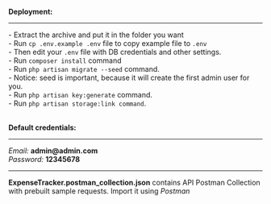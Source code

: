 <b>Deployment:</b><br/><hr/>
    - Extract the archive and put it in the folder you want  
    - Run `cp .env.example .env` file to copy example file to `.env`  
    - Then edit your `.env` file with DB credentials and other settings.  
    - Run `composer install` command  
    - Run `php artisan migrate --seed` command.  
    - Notice: seed is important, because it will create the first admin user for you.  
    - Run `php artisan key:generate` command.  
    - Run `php artisan storage:link command`.  

<br>
<b>Default credentials:</b><br/><hr/>
    <i>Email:</i> <b>admin@admin.com</b>  <br>
    <i>Password:</i> <b>12345678</b>

<hr/>

**ExpenseTracker.postman_collection.json** contains API Postman Collection with prebuilt sample requests. Import it using <i>Postman</i>
